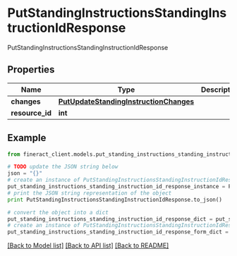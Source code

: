 # PutStandingInstructionsStandingInstructionIdResponse

PutStandingInstructionsStandingInstructionIdResponse

## Properties

Name | Type | Description | Notes
------------ | ------------- | ------------- | -------------
**changes** | [**PutUpdateStandingInstructionChanges**](PutUpdateStandingInstructionChanges.md) |  | [optional] 
**resource_id** | **int** |  | [optional] 

## Example

```python
from fineract_client.models.put_standing_instructions_standing_instruction_id_response import PutStandingInstructionsStandingInstructionIdResponse

# TODO update the JSON string below
json = "{}"
# create an instance of PutStandingInstructionsStandingInstructionIdResponse from a JSON string
put_standing_instructions_standing_instruction_id_response_instance = PutStandingInstructionsStandingInstructionIdResponse.from_json(json)
# print the JSON string representation of the object
print PutStandingInstructionsStandingInstructionIdResponse.to_json()

# convert the object into a dict
put_standing_instructions_standing_instruction_id_response_dict = put_standing_instructions_standing_instruction_id_response_instance.to_dict()
# create an instance of PutStandingInstructionsStandingInstructionIdResponse from a dict
put_standing_instructions_standing_instruction_id_response_form_dict = put_standing_instructions_standing_instruction_id_response.from_dict(put_standing_instructions_standing_instruction_id_response_dict)
```
[[Back to Model list]](../README.md#documentation-for-models) [[Back to API list]](../README.md#documentation-for-api-endpoints) [[Back to README]](../README.md)


